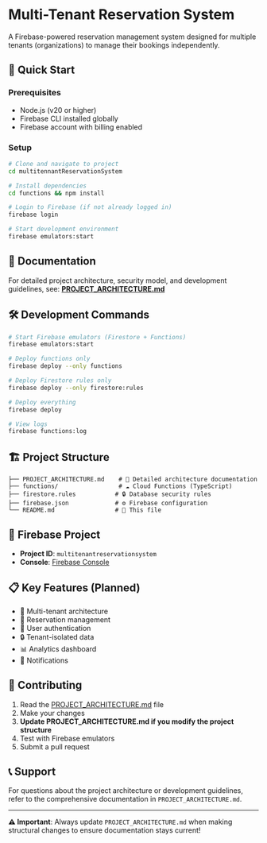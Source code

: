 # Multi-Tenant Reservation System

A Firebase-powered reservation management system designed for multiple tenants (organizations) to manage their bookings independently.

## 🚀 Quick Start

### Prerequisites
- Node.js (v20 or higher)
- Firebase CLI installed globally
- Firebase account with billing enabled

### Setup
```bash
# Clone and navigate to project
cd multitennantReservationSystem

# Install dependencies
cd functions && npm install

# Login to Firebase (if not already logged in)
firebase login

# Start development environment
firebase emulators:start
```

## 📖 Documentation

For detailed project architecture, security model, and development guidelines, see:
**[PROJECT_ARCHITECTURE.md](./PROJECT_ARCHITECTURE.md)**

## 🛠️ Development Commands

```bash
# Start Firebase emulators (Firestore + Functions)
firebase emulators:start

# Deploy functions only
firebase deploy --only functions

# Deploy Firestore rules only
firebase deploy --only firestore:rules

# Deploy everything
firebase deploy

# View logs
firebase functions:log
```

## 🏗️ Project Structure

```
├── PROJECT_ARCHITECTURE.md    # 📖 Detailed architecture documentation
├── functions/                 # ☁️ Cloud Functions (TypeScript)
├── firestore.rules           # 🔒 Database security rules
├── firebase.json             # ⚙️ Firebase configuration
└── README.md                 # 📄 This file
```

## 🔧 Firebase Project

- **Project ID**: `multitenantreservationsystem`
- **Console**: [Firebase Console](https://console.firebase.google.com/project/multitenantreservationsystem)

## 📋 Key Features (Planned)

- 🏢 Multi-tenant architecture
- 📅 Reservation management
- 👤 User authentication
- 🔒 Tenant-isolated data
- 📊 Analytics dashboard
- 🔔 Notifications

## 🤝 Contributing

1. Read the [PROJECT_ARCHITECTURE.md](./PROJECT_ARCHITECTURE.md) file
2. Make your changes
3. **Update PROJECT_ARCHITECTURE.md if you modify the project structure**
4. Test with Firebase emulators
5. Submit a pull request

## 📞 Support

For questions about the project architecture or development guidelines, refer to the comprehensive documentation in `PROJECT_ARCHITECTURE.md`.

---

**⚠️ Important**: Always update `PROJECT_ARCHITECTURE.md` when making structural changes to ensure documentation stays current!
